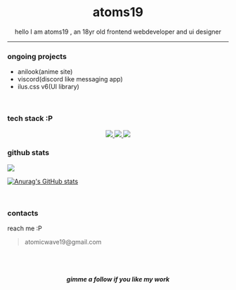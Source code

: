 <H1 align=center >atoms19</H1>
<p align=center >hello I am atoms19 , an 18yr old frontend webdeveloper and ui designer</p>
<hr>
<h3>ongoing projects</h3>
<ul>
<li>anilook(anime site)</li>
<li>viscord(discord like messaging app)</li>
<li>ilus.css v6(UI library)</li>
</ul>
<br>

<h3>tech stack :P</h3>
<p align="center">
  <a href="#">
    <img src="https://skillicons.dev/icons?i=svelte,tailwind,html,css,javascript,python,nodejs" />
  </a>
<a href="#">
    <img src="https://skillicons.dev/icons?i=mysql,firebase,vue,figma,express,vscode,github" />
  </a>
<a href="#">
    <img src="https://skillicons.dev/icons?i=vercel,bootstrap,java,eclipse,jquery,repl,canvas" />
  </a>
</p>

<h3>github stats</h3>
<p align="left">

<img src="https://github-readme-streak-stats.herokuapp.com/?user=atoms19&theme=dracula" >

[![Anurag's GitHub stats](https://github-readme-stats.vercel.app/api?username=atoms19&show_icons=true&theme=dracula)](https://github.com/atoms19/)


</p>


<br>
<h3>contacts</h3>
<p>reach me :P 
<blockquote>atomicwave19@gmail.com</blockquote>


</p>
<br><br>
<h5 align="center">gimme a follow if you like my work</h5>



